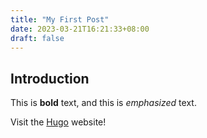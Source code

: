 ```yaml
---
title: "My First Post"
date: 2023-03-21T16:21:33+08:00
draft: false
---
```


## Introduction

This is **bold** text, and this is *emphasized* text.

Visit the [Hugo](https://gohugo.io) website!